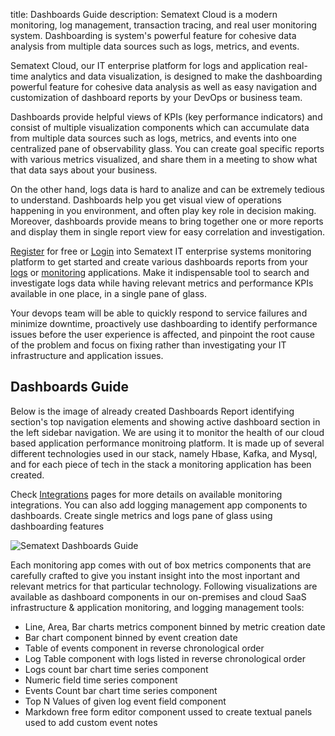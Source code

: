title: Dashboards Guide
description: Sematext Cloud is a modern monitoring, log management, transaction tracing, and real user monitoring system. Dashboarding is system's powerful feature for cohesive data analysis from multiple data sources such as logs, metrics, and events. 

Sematext Cloud, our IT enterprise platform for logs and application real-time analytics and data visualization, is designed to make the dashboarding powerful feature for cohesive data analysis as well as easy navigation and customization of dashboard reports by your DevOps or business team. 

Dashboards provide helpful views of KPIs (key performance indicators) and consist of multiple visualization components which can accumulate data from multiple data sources such as logs, metrics, and events into one centralized pane of observability glass. You can create goal specific reports with various metrics visualized, and share them in a meeting to show what that data says about your business.

On the other hand, logs data is hard to analize and can be extremely tedious to understand. Dashboards help you get visual view of operations happening in you environment, and often play key role in decision making. Moreover, dashboards provide means to bring together one or more reports and display them in single report view for easy correlation and investigation.

[Register](https://apps.sematext.com/ui/registration) for free or [Login](https://apps.sematext.com/ui/login/) into Sematext IT enterprise systems monitoring platform to get started and create various dashboards reports from your [logs](/logs/) or [monitoring](/monitoring/) applications. Make it indispensable tool to search and investigate logs data while having relevant metrics and performance KPIs available in one place, in a single pane of glass. 

Your devops team will be able to quickly respond to service failures and minimize downtime, proactively use dashboarding to identify performance issues before the user experience is affected, and pinpoint the root cause of the problem and focus on fixing rather than investigating your IT infrastructure and application issues.

## Dashboards Guide

Below is the image of already created Dashboards Report identifying section's top navigation elements and showing active dashboard section in the left sidebar navigation. We are using it to monitor the health of our cloud based application performance monitroing platform. It is made up of several different technologies used in our stack, namely Hbase, Kafka, and Mysql, and for each piece of tech in the stack a monitoring application has been created.  

Check [Integrations](/integration/) pages for more details on available monitoring integrations. You can also add logging management app components to dashboards. Create single metrics and logs pane of glass using dashboarding features

![Sematext Dashboards Guide](https://sematext.com/docs/images/guide/dashboards/sematext-dashboards-guide.png "Sematext Dashboards Guide")

Each monitoring app comes with out of box metrics components that are carefully crafted to give you instant insight into the most inportant and relevant metrics for that particular technology. Following visualizations are available as dashboard components in our on-premises and cloud SaaS infrastructure & application monitoring, and logging management tools:

- Line, Area, Bar charts metrics component binned by metric creation date
- Bar chart component binned by event creation date
- Table of events component in reverse chronological order
- Log Table component with logs listed in reverse chronological order
- Logs count bar chart time series component 
- Numeric field time series component 
- Events Count bar chart time series component
- Top N Values of given log event field component
- Markdown free form editor component ussed to create textual panels used to add custom event notes
